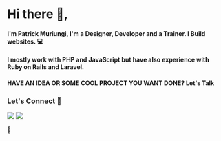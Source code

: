 # Hi there 👋, 

#### I'm Patrick Muriungi, I'm a Designer, Developer and a Trainer.  I Build websites. 💻

#### I mostly work with PHP and JavaScript but have also experience with Ruby on Rails and Laravel.


<!-- #### 🔭 I'm currently working on an open-source called [africons](https://github.com/MuriungiPatrick/africons) a project that aims to create *WEB ICONS* for all logos representing *African brands and organisations.*  -->



#### HAVE AN IDEA OR SOME COOL PROJECT YOU WANT DONE? Let's Talk
  
### Let's Connect 🔗

[![](https://user-images.githubusercontent.com/11283502/123591547-cdd1c180-d7f4-11eb-80d8-9957a5fb9ce9.png)](https://www.linkedin.com/in/patrick-muriungi/)
[![](https://user-images.githubusercontent.com/11283502/123591821-22753c80-d7f5-11eb-8f80-addf842ee8c9.png)](http://youtube.com/c/VaxaCode])


💬
<!--
**MuriungiPatrick/MuriungiPatrick** is a ✨ _special_ ✨ repository because its `README.md` (this file) appears on your GitHub profile.

Here are some ideas to get you started:

- 🔭 I’m currently working on ...
- 🌱 I’m currently learning ...
- 👯 I’m looking to collaborate on ...
- 🤔 I’m looking for help with ...
- 💬 Ask me about ...
- 📫 How to reach me: ...
- 😄 Pronouns: ...
- ⚡ Fun fact: ...
-->
